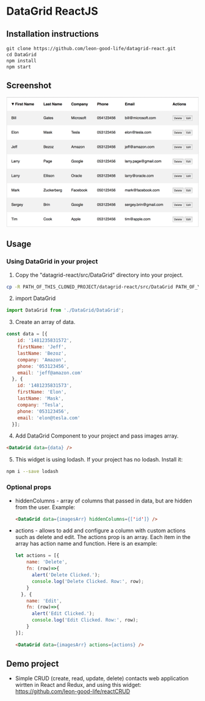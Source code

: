 # DataGrid ReactJS
## Installation instructions


    git clone https://github.com/leon-good-life/datagrid-react.git
    cd DataGrid
    npm install
    npm start

## Screenshot
![screenshot](screenshot.gif)


## Usage
### Using DataGrid in your project
1. Copy the "datagrid-react/src/DataGrid" directory into your project.
```bash
cp -R PATH_OF_THIS_CLONED_PROJECT/datagrid-react/src/DataGrid PATH_OF_YOUR_PROJECT/DataGrid
```

2. import DataGrid
```javascript
import DataGrid from './DataGrid/DataGrid';
```

3. Create an array of data.
```javascript
const data = [{
    id: '1481235831572',
    firstName: 'Jeff',
    lastName: 'Bezoz',
    company: 'Amazon',
    phone: '053123456',
    email: 'jeff@amazon.com'
  }, {
    id: '1481235831573',
    firstName: 'Elon',
    lastName: 'Mask',
    company: 'Tesla',
    phone: '053123456',
    email: 'elon@tesla.com'
  }];
```
4. Add DataGrid Component to your project and pass images array.
```html
<DataGrid data={data} />
```
5. This widget is using lodash. If your project has no lodash. Install it:
```bash
npm i --save lodash
```

### Optional props
* hiddenColumns - array of columns that passed in data, but are hidden from the user. Example:
  ```html
  <DataGrid data={imagesArr} hiddenColumns={['id']} />
  ```

* actions - allows to add and configure a column with custom actions such as delete and edit. The actions prop is an array. Each item in the array has action name and function. Here is an example:
  ```javascript
  let actions = [{
      name: 'Delete',
      fn: (row)=>{
        alert('Delete Clicked.');
        console.log('Delete Clicked. Row:', row);
      }
    }, {
      name: 'Edit',
      fn: (row)=>{
        alert('Edit Clicked.');
        console.log('Edit Clicked. Row:', row);
      }
  }];
  ```
  ```html
  <DataGrid data={imagesArr} actions={actions} />
  ```
  
## Demo project
* Simple CRUD (create, read, update, delete) contacts web application wirtten in React and Redux, and using this widget: https://github.com/leon-good-life/reactCRUD
